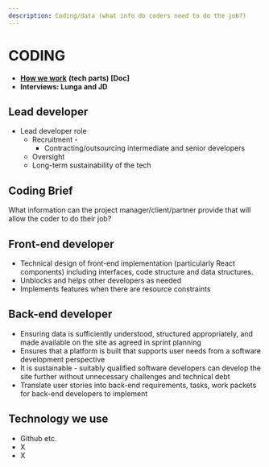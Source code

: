 ```yaml
---
description: Coding/data (what info do coders need to do the job?)
---
```


# CODING

* [**How we work**](https://docs.google.com/document/d/1alHk05S-HgCNZj71ZyS6VPMkd0Px10ZiEJps9FNq5ZE/edit#) **\(tech parts\) \[Doc\]**
* **Interviews: Lunga and JD**

## Lead developer

* Lead developer role
  * Recruitment - 
    * Contracting/outsourcing intermediate and senior developers
  * Oversight
  * Long-term sustainability of the tech

## Coding Brief

What information can the project manager/client/partner provide that will allow the coder to do their job?

## **Front-end developer**

* Technical design of front-end implementation \(particularly React components\) including  interfaces, code structure and data structures.
* Unblocks and helps other developers as needed
* Implements features when there are resource constraints

## **Back-end developer**

* Ensuring data is sufficiently understood, structured appropriately, and made available on the site as agreed in sprint planning
* Ensures that a platform is built that supports user needs from a software development perspective
* It is sustainable - suitably qualified software developers can develop the site further without unnecessary challenges and technical debt
* Translate user stories into back-end requirements, tasks, work packets for back-end developers to implement

## **Technology we use**

* Github etc.
* X
* X

